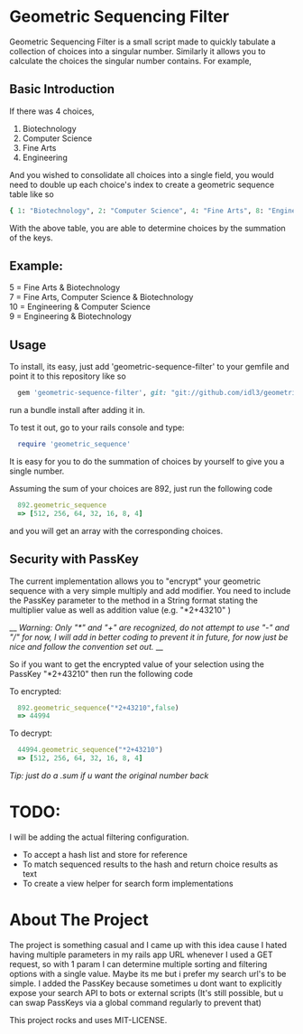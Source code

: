 Geometric Sequencing Filter
===========================

Geometric Sequencing Filter is a small script made to quickly tabulate a
collection of choices into a singular number. Similarly it allows you to
calculate the choices the singular number contains. For example,


Basic Introduction
------------------

If there was 4 choices,  
1. Biotechnology  
2. Computer Science  
3. Fine Arts  
4. Engineering  

And you wished to consolidate all choices into a single field, you would need to
double up each choice's index to create a geometric sequence table like so

```ruby
{ 1: "Biotechnology", 2: "Computer Science", 4: "Fine Arts", 8: "Engineering" }
```

With the above table, you are able to determine choices by the summation of the
keys.

Example:
--------

5 = Fine Arts & Biotechnology  
7 = Fine Arts, Computer Science & Biotechnology  
10 = Engineering & Computer Science  
9 = Engineering & Biotechnology  

Usage
-----

To install, its easy, just add 'geometric-sequence-filter' to your gemfile and
point it to this repository like so

```ruby
  gem 'geometric-sequence-filter', git: "git://github.com/idl3/geometric-sequencing-filter.git"
```
run a bundle install after adding it in.  
  
To test it out, go to your rails console and type:
```ruby
  require 'geometric_sequence'
```

It is easy for you to do the summation of choices by yourself to give you a
single number.  
  
Assuming the sum of your choices are 892, just run the following code

```ruby
  892.geometric_sequence
  => [512, 256, 64, 32, 16, 8, 4]

```
and you will get an array with the corresponding choices.

Security with PassKey
---------------------

The current implementation allows you to "encrypt" your geometric sequence with
a very simple multiply and add modifier. You need to include the PassKey
parameter to the method in a String format stating the multiplier value as well
as addition value (e.g. "*2+43210" )

__ _Warning: Only "*" and "+" are recognized, do not attempt to use "-" and "/" for now, I
will add in better coding to prevent it in future, for now just be nice and
follow the convention set out._ __

So if you want to get the encrypted value of your selection using the PassKey
"*2+43210" then run the following code

To encrypted:
```ruby
  892.geometric_sequence("*2+43210",false)
  => 44994
```
To decrypt:
```ruby
  44994.geometric_sequence("*2+43210")
  => [512, 256, 64, 32, 16, 8, 4]
```
*Tip: just do a .sum if u want the original number back*

TODO:
=====
I will be adding the actual filtering configuration.
* To accept a hash list and store for reference
* To match sequenced results to the hash and return choice results as text
* To create a view helper for search form implementations

About The Project
=================
The project is something casual and I came up with this idea cause I hated having
multiple parameters in my rails app URL whenever I used a GET request, so with 1 param I can determine
multiple sorting and filtering options with a single value. Maybe its me but i
prefer my search url's to be simple. I added the PassKey because sometimes u
dont want to explicitly expose your search API to bots or external scripts (It's
still possible, but u can swap PassKeys via a global command regularly to
prevent that)

This project rocks and uses MIT-LICENSE.
